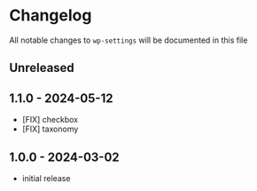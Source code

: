 # Changelog

All notable changes to `wp-settings` will be documented in this file

## Unreleased

## 1.1.0 - 2024-05-12

- [FIX] checkbox
- [FIX] taxonomy

## 1.0.0 - 2024-03-02

- initial release
